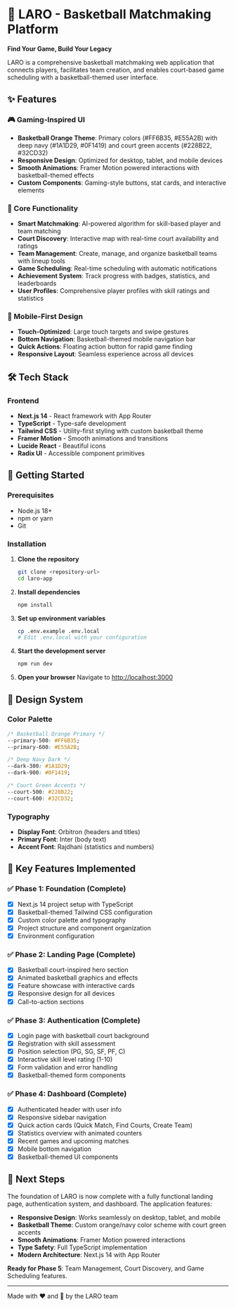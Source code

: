 # 🏀 LARO - Basketball Matchmaking Platform

**Find Your Game, Build Your Legacy**

LARO is a comprehensive basketball matchmaking web application that connects players, facilitates team creation, and enables court-based game scheduling with a basketball-themed user interface.

## ✨ Features

### 🎮 Gaming-Inspired UI
- **Basketball Orange Theme**: Primary colors (#FF6B35, #E55A2B) with deep navy (#1A1D29, #0F1419) and court green accents (#228B22, #32CD32)
- **Responsive Design**: Optimized for desktop, tablet, and mobile devices
- **Smooth Animations**: Framer Motion powered interactions with basketball-themed effects
- **Custom Components**: Gaming-style buttons, stat cards, and interactive elements

### 🏀 Core Functionality
- **Smart Matchmaking**: AI-powered algorithm for skill-based player and team matching
- **Court Discovery**: Interactive map with real-time court availability and ratings
- **Team Management**: Create, manage, and organize basketball teams with lineup tools
- **Game Scheduling**: Real-time scheduling with automatic notifications
- **Achievement System**: Track progress with badges, statistics, and leaderboards
- **User Profiles**: Comprehensive player profiles with skill ratings and statistics

### 📱 Mobile-First Design
- **Touch-Optimized**: Large touch targets and swipe gestures
- **Bottom Navigation**: Basketball-themed mobile navigation bar
- **Quick Actions**: Floating action button for rapid game finding
- **Responsive Layout**: Seamless experience across all devices

## 🛠️ Tech Stack

### Frontend
- **Next.js 14** - React framework with App Router
- **TypeScript** - Type-safe development
- **Tailwind CSS** - Utility-first styling with custom basketball theme
- **Framer Motion** - Smooth animations and transitions
- **Lucide React** - Beautiful icons
- **Radix UI** - Accessible component primitives

## 🚀 Getting Started

### Prerequisites
- Node.js 18+
- npm or yarn
- Git

### Installation

1. **Clone the repository**
   ```bash
   git clone <repository-url>
   cd laro-app
   ```

2. **Install dependencies**
   ```bash
   npm install
   ```

3. **Set up environment variables**
   ```bash
   cp .env.example .env.local
   # Edit .env.local with your configuration
   ```

4. **Start the development server**
   ```bash
   npm run dev
   ```

5. **Open your browser**
   Navigate to [http://localhost:3000](http://localhost:3000)

## 🎨 Design System

### Color Palette
```css
/* Basketball Orange Primary */
--primary-500: #FF6B35;
--primary-600: #E55A2B;

/* Deep Navy Dark */
--dark-300: #1A1D29;
--dark-900: #0F1419;

/* Court Green Accents */
--court-500: #228B22;
--court-600: #32CD32;
```

### Typography
- **Display Font**: Orbitron (headers and titles)
- **Primary Font**: Inter (body text)
- **Accent Font**: Rajdhani (statistics and numbers)

## 🌟 Key Features Implemented

### ✅ Phase 1: Foundation (Complete)
- [x] Next.js 14 project setup with TypeScript
- [x] Basketball-themed Tailwind CSS configuration
- [x] Custom color palette and typography
- [x] Project structure and component organization
- [x] Environment configuration

### ✅ Phase 2: Landing Page (Complete)
- [x] Basketball court-inspired hero section
- [x] Animated basketball graphics and effects
- [x] Feature showcase with interactive cards
- [x] Responsive design for all devices
- [x] Call-to-action sections

### ✅ Phase 3: Authentication (Complete)
- [x] Login page with basketball court background
- [x] Registration with skill assessment
- [x] Position selection (PG, SG, SF, PF, C)
- [x] Interactive skill level rating (1-10)
- [x] Form validation and error handling
- [x] Basketball-themed form components

### ✅ Phase 4: Dashboard (Complete)
- [x] Authenticated header with user info
- [x] Responsive sidebar navigation
- [x] Quick action cards (Quick Match, Find Courts, Create Team)
- [x] Statistics overview with animated counters
- [x] Recent games and upcoming matches
- [x] Mobile bottom navigation
- [x] Basketball-themed UI components

## 🎯 Next Steps

The foundation of LARO is now complete with a fully functional landing page, authentication system, and dashboard. The application features:

- **Responsive Design**: Works seamlessly on desktop, tablet, and mobile
- **Basketball Theme**: Custom orange/navy color scheme with court green accents
- **Smooth Animations**: Framer Motion powered interactions
- **Type Safety**: Full TypeScript implementation
- **Modern Architecture**: Next.js 14 with App Router

**Ready for Phase 5**: Team Management, Court Discovery, and Game Scheduling features.

---

Made with ❤️ and 🏀 by the LARO team
